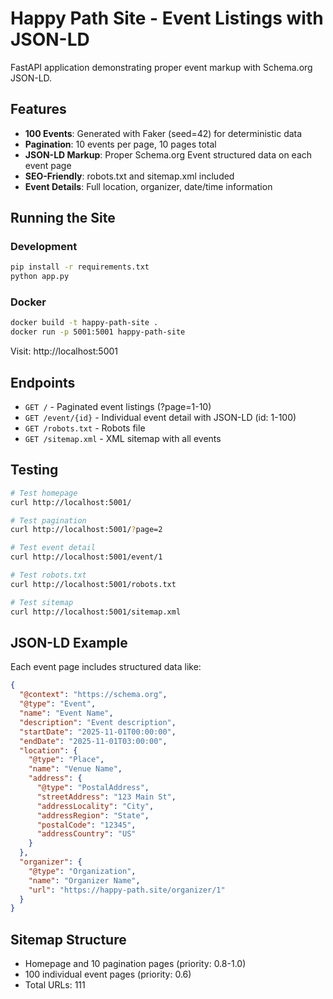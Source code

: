 # Happy Path Site - Event Listings with JSON-LD

FastAPI application demonstrating proper event markup with Schema.org JSON-LD.

## Features

- **100 Events**: Generated with Faker (seed=42) for deterministic data
- **Pagination**: 10 events per page, 10 pages total
- **JSON-LD Markup**: Proper Schema.org Event structured data on each event page
- **SEO-Friendly**: robots.txt and sitemap.xml included
- **Event Details**: Full location, organizer, date/time information

## Running the Site

### Development
```bash
pip install -r requirements.txt
python app.py
```

### Docker
```bash
docker build -t happy-path-site .
docker run -p 5001:5001 happy-path-site
```

Visit: http://localhost:5001

## Endpoints

- `GET /` - Paginated event listings (?page=1-10)
- `GET /event/{id}` - Individual event detail with JSON-LD (id: 1-100)
- `GET /robots.txt` - Robots file
- `GET /sitemap.xml` - XML sitemap with all events

## Testing

```bash
# Test homepage
curl http://localhost:5001/

# Test pagination
curl http://localhost:5001/?page=2

# Test event detail
curl http://localhost:5001/event/1

# Test robots.txt
curl http://localhost:5001/robots.txt

# Test sitemap
curl http://localhost:5001/sitemap.xml
```

## JSON-LD Example

Each event page includes structured data like:

```json
{
  "@context": "https://schema.org",
  "@type": "Event",
  "name": "Event Name",
  "description": "Event description",
  "startDate": "2025-11-01T00:00:00",
  "endDate": "2025-11-01T03:00:00",
  "location": {
    "@type": "Place",
    "name": "Venue Name",
    "address": {
      "@type": "PostalAddress",
      "streetAddress": "123 Main St",
      "addressLocality": "City",
      "addressRegion": "State",
      "postalCode": "12345",
      "addressCountry": "US"
    }
  },
  "organizer": {
    "@type": "Organization",
    "name": "Organizer Name",
    "url": "https://happy-path.site/organizer/1"
  }
}
```

## Sitemap Structure

- Homepage and 10 pagination pages (priority: 0.8-1.0)
- 100 individual event pages (priority: 0.6)
- Total URLs: 111
